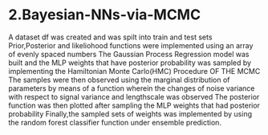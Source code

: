 # 2.Bayesian-NNs-via-MCMC
A dataset df was created and was spilt into train and test sets
Prior,Posterior and likeliohood functions were implemented using an array of evenly spaced numbers
The Gaussian Process Regression model was built and the MLP weights that have posterior probability was sampled by implementing the Hamiltonian Monte Carlo(HMC) Procedure OF THE MCMC
The samples were then observed using the marginal distribution of parameters by means of a function wherein the changes of noise variance with respect to signal variance and lengthscale was observed
The posterior function was then plotted after sampling the MLP weights that had posterior probability
Finally,the sampled sets of weights was implemented by using the random forest classifier function under ensemble prediction.

